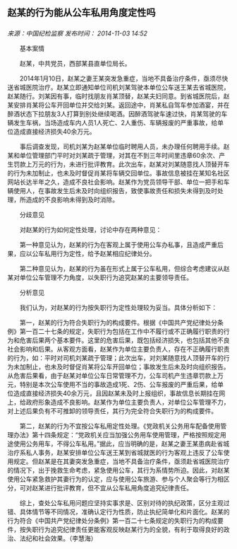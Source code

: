 ## 赵某的行为能从公车私用角度定性吗

### 

_来源：中国纪检监察_ _发布时间： 2014-11-03 14:52_

　　基本案情

　　赵某，中共党员，西部某县直单位局长。

　　2014年1月10日，赵某之妻王某突发急重症，当地不具备治疗条件，亟须尽快送省城医院治疗。赵某立即通知单位司机刘某驾驶本单位公车送王某去省城医院，赵某随行。刘某因有事，临时找朋友肖某顶替，赵某夫妇同意。到省城医院后，赵某安排肖某将公车开回单位并交给刘某。返回途中，肖某私自驾车参加酒宴，并在醉酒状态下拉朋友3人打算到别处继续喝酒。因醉酒驾驶车速过快，肖某驾驶的车辆发生车祸，当场造成车内人员1人死亡、2人重伤、车辆报废的严重事故，给单位造成直接经济损失40余万元。

　　事后调查发现，司机刘某为赵某单位临时聘用人员，未办理任何聘用手续。赵某和单位管理部门平时对刘某疏于管理，对其在不到三年时间里违章60余次、产生罚款上万元的行为，未进行批评教育。此次出车，赵某对刘某随意找人顶替开车的行为未加制止，也未及时督促肖某将车辆交回单位。事故信息被挂在某知名社区网站长达半年之久，造成不良社会影响。赵某作为党员领导干部、单位一把手和车辆使用人，在事故发生后未及时向组织报告，致使事故责任和损失未得到及时处理，所造成的不良影响未得到及时消除。

　　分歧意见

　　对赵某的行为如何定性处理，讨论中存在两种意见：

　　第一种意见认为，赵某的行为在客观上属于使用公车办私事，且造成严重后果，应以公车私用行为定性，给予赵某相应纪律处分。

　　第二种意见认为，赵某的行为虽在形式上属于公车私用，但综合考虑建议从赵某对单位公车管理不力角度，以失职行为追究赵某的主要领导责任。

　　分析意见

　　我们认为，对赵某的行为按失职行为定性处理较为妥当。具体分析如下：

　　第一，赵某的行为符合失职行为的构成要件。根据《中国共产党纪律处分条例》第一百二十七条的规定，失职行为包括在工作中不履行或不正确履行职责的行为和危害后果两个基本要件。这里的危害后果，既包括经济损失，也包括其他不良社会影响和后果。从客观方面看，赵某作为单位主要负责人，存在不正确履行职责的行为，如：平时对司机刘某疏于管理；此次出车，对刘某随意找人顶替开车的行为未加制止，也未及时督促肖某将公车开回单位；事故发生后未及时向组织报告。从危害后果看，由于赵某对单位公车日常管理不力，公车司机产生违章罚款上万元，特别是本次公车使用不当的事故造成1死、2伤、公车报废的严重后果，给单位造成直接经济损失40余万元，且因赵某未及时上报组织，事故信息长期挂在网上，给政府形象造成不良影响。赵某作为单位主要负责人，对单位公车管理不力，对上述后果负有不可推卸的领导责任，其行为完全符合失职行为的构成要件。

　　第二，赵某的行为不宜按公车私用定性处理。《党政机关公务用车配备使用管理办法》第十四条规定：“党政机关应当加强公务用车使用管理，严格按照规定用途使用公务用车，不得公车私用。”据此，应当明确的是，赵某之妻王某患病赴省城治疗系私人事务，赵某安排单位公车送王某到省城就医的行为客观上违反了公车使用规定。但赵某是在其妻突发急重症，当地不具备治疗条件，亟须赴省城医院治疗的情况下，出于挽救生命考虑，紧急使用公车，其行为系情势所迫。因此，对赵某使用公车紧急救护其妻行为的认定，应与使用公车旅游、参与个人聚会等行为相区分，可对赵某进行批评教育，但不宜从公车私用角度追究纪律责任。

　　综上，查处公车私用问题应坚持实事求是、区别对待的执纪政策，区分主观过错、具体情节等不同情况，准确认定行为性质，防止执纪简单化和片面化。赵某的行为符合《中国共产党纪律处分条例》第一百二十七条规定的失职行为的构成要件，按失职行为追究纪律责任更能客观反映赵某行为的全貌，有利于取得良好的政治、法纪和社会效果。（李慧海）